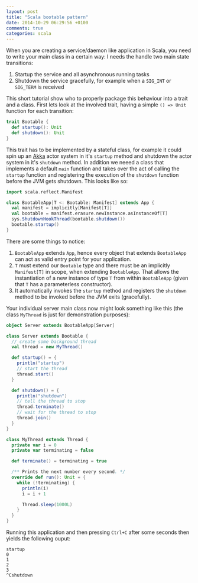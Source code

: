 ```yaml
---
layout: post
title: "Scala bootable pattern"
date: 2014-10-29 06:29:56 +0100
comments: true
categories: scala
---
```


When you are creating a service/daemon like application in Scala, you need to write your main class in a certain way: I needs the handle two main state transitions:

1. Startup the service and all asynchronous running tasks
2. Shutdown the service gracefully, for example when a `SIG_INT` or `SIG_TERM` is received

This short tutorial show who to properly package this behaviour into a trait and a class. First lets look at the involved trait, having a simple `() => Unit` function for each transition:

``` scala Bootable.scala
trait Bootable {
  def startup(): Unit
  def shutdown(): Unit
}
```

This trait has to be implemented by a stateful class, for example it could spin up an [Akka](http://akka.io/) actor system in it's `startup` method and shutdown the actor system in it's `shutdown` method. In addition we neeed a class that implements a default `main` function and takes over the act of calling the `startup` function and registering the execution of the `shutdown` function before the JVM gets shutdown. This looks like so:

``` scala BootableApp.scala
import scala.reflect.Manifest

class BootableApp[T <: Bootable: Manifest] extends App {
  val manifest = implicitly[Manifest[T]]
  val bootable = manifest.erasure.newInstance.asInstanceOf[T]
  sys.ShutdownHookThread(bootable.shutdown())
  bootable.startup()
}
```

There are some things to notice:

1. `BootableApp` extends `App`, hence every object that extends `BootableApp` can act as valid entry point for your application.
2. `T` must extend our `Bootable` type and there must be an implicitly `Manifest[T]` in scope, when extending `BootableApp`. That allows the instantiation of a new instance of type `T` from within `BootableApp` (given that `T` has a parameterless constructor).
3. It automatically invokes the `startup` method and registers the `shutdown` method to be invoked before the JVM exits (gracefully).

Your individual server main class now might look something like this (the class `MyThread` is just for demonstration purposes):

``` scala Server.scala
object Server extends BootableApp[Server]

class Server extends Bootable {
  // create some background thread
  val thread = new MyThread()

  def startup() = {
    println("startup")
    // start the thread
    thread.start()
  }

  def shutdown() = {
    println("shutdown")
    // tell the thread to stop
    thread.terminate()
    // wait for the thread to stop
    thread.join()
  }
}

class MyThread extends Thread {
  private var i = 0
  private var terminating = false

  def terminate() = terminating = true

  /** Prints the next number every second. */
  override def run(): Unit = {
    while (!terminating) {
      println(i)
      i = i + 1

      Thread.sleep(1000L)
    }
  }
}
```

Running this application and then pressing `Ctrl+C` after some seconds then yields the following ouput:

``` plain
startup
0
1
2
3
^Cshutdown
```
